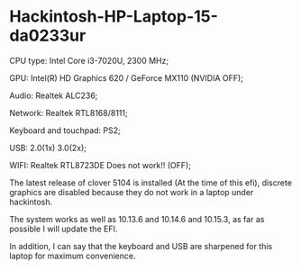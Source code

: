 # Hackintosh-HP-Laptop-15-da0233ur
CPU type:                 Intel Core i3-7020U, 2300 MHz;

GPU:     	                Intel(R) HD Graphics 620 / GeForce MX110 (NVIDIA OFF);

Audio:                    Realtek ALC236;

Network:                  Realtek RTL8168/8111;

Keyboard and touchpad:    PS2;

USB:                      2.0(1x) 3.0(2x);

WIFI:                     Realtek RTL8723DE Does not work!! (OFF);


The latest release of clover 5104 is installed (At the time of this efi), discrete graphics are disabled because they do not work in a laptop under hackintosh.



The system works as well as 10.13.6 and 10.14.6 and 10.15.3, as far as possible I will update the EFI.






In addition, I can say that the keyboard and USB are sharpened for this laptop for maximum convenience.
